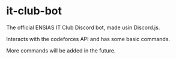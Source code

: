 # it-club-bot

The official ENSIAS IT Club Discord bot, made usin Discord.js.

Interacts with the codeforces API and has some basic commands.

More commands will be added in the future.
